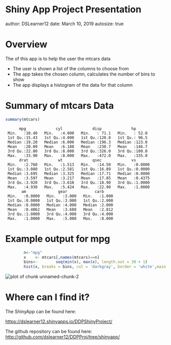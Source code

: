 Shiny App Project Presentation
========================================================
author: DSLearner12
date: March 10, 2019
autosize: true

Overview
========================================================

The of this app is to help the user the mtcars data
- The user is shown a list of the columns to choose from
- The app takes the chosen column, calculates the number of bins to show
- The app displays a histogram of the data for that column

Summary of mtcars Data
========================================================


```r
summary(mtcars)
```

```
      mpg             cyl             disp             hp       
 Min.   :10.40   Min.   :4.000   Min.   : 71.1   Min.   : 52.0  
 1st Qu.:15.43   1st Qu.:4.000   1st Qu.:120.8   1st Qu.: 96.5  
 Median :19.20   Median :6.000   Median :196.3   Median :123.0  
 Mean   :20.09   Mean   :6.188   Mean   :230.7   Mean   :146.7  
 3rd Qu.:22.80   3rd Qu.:8.000   3rd Qu.:326.0   3rd Qu.:180.0  
 Max.   :33.90   Max.   :8.000   Max.   :472.0   Max.   :335.0  
      drat             wt             qsec             vs        
 Min.   :2.760   Min.   :1.513   Min.   :14.50   Min.   :0.0000  
 1st Qu.:3.080   1st Qu.:2.581   1st Qu.:16.89   1st Qu.:0.0000  
 Median :3.695   Median :3.325   Median :17.71   Median :0.0000  
 Mean   :3.597   Mean   :3.217   Mean   :17.85   Mean   :0.4375  
 3rd Qu.:3.920   3rd Qu.:3.610   3rd Qu.:18.90   3rd Qu.:1.0000  
 Max.   :4.930   Max.   :5.424   Max.   :22.90   Max.   :1.0000  
       am              gear            carb      
 Min.   :0.0000   Min.   :3.000   Min.   :1.000  
 1st Qu.:0.0000   1st Qu.:3.000   1st Qu.:2.000  
 Median :0.0000   Median :4.000   Median :2.000  
 Mean   :0.4062   Mean   :3.688   Mean   :2.812  
 3rd Qu.:1.0000   3rd Qu.:4.000   3rd Qu.:4.000  
 Max.   :1.0000   Max.   :5.000   Max.   :8.000  
```

Example output for mpg
========================================================


```r
        n<-"mpg"
        x    <- mtcars[,names(mtcars)==n] 
        bins<-        seq(min(x), max(x), length.out = 30 + 1)
        hist(x, breaks = bins, col = 'darkgray', border = 'white',main = paste("histogram of ",n),xlab=n)
```

![plot of chunk unnamed-chunk-2](ShinyAppPresentation-figure/unnamed-chunk-2-1.png)

Where can I find it?
========================================================
  
The ShinyApp can be found here:  
  
https://dslearner12.shinyapps.io/DDPShinyProject/
  
The github repository can be found here:
http://github.com/dslearner12/DDPProj/tree/shinyapp/

